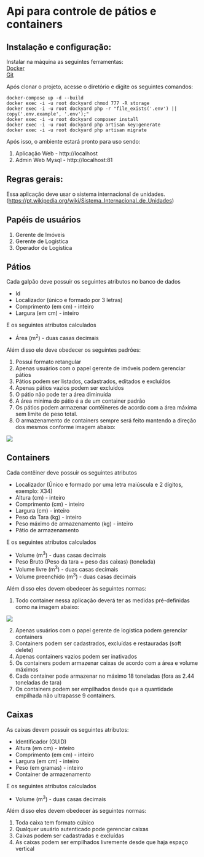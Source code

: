 # Api para controle de pátios e containers

## Instalação e configuração:

Instalar na máquina as seguintes ferramentas:</br>
[Docker](https://www.docker.com/products/docker-desktop) </br>
[Git](https://git-scm.com/downloads) </br>

Após clonar o projeto, acesse o diretório e digite os seguintes comandos:

```
docker-compose up -d --build
docker exec -i -u root dockyard chmod 777 -R storage
docker exec -i -u root dockyard php -r "file_exists('.env') || copy('.env.example', '.env');"
docker exec -i -u root dockyard composer install
docker exec -i -u root dockyard php artisan key:generate
docker exec -i -u root dockyard php artisan migrate
```

Após isso, o ambiente estará pronto para uso sendo:
1.  Aplicação Web - http://localhost
2.  Admin Web Mysql - http://localhost:81


## Regras gerais:

Essa aplicação deve usar o sistema internacional de unidades. (https://pt.wikipedia.org/wiki/Sistema_Internacional_de_Unidades)

## Papéis de usuários
1.  Gerente de Imóveis
2.  Gerente de Logística
3.  Operador de Logística
      
## Pátios

Cada galpão deve possuir os seguintes atributos no banco de dados

-   Id    
-   Localizador (único e formado por 3 letras)
-   Comprimento (em cm) - inteiro
-   Largura (em cm) - inteiro
    
E os seguintes atributos calculados

-   Área (m<sup>2</sup>) - duas casas decimais

Além disso ele deve obedecer os seguintes padrões:
  
1.  Possui formato retangular  
2.  Apenas usuários com o papel gerente de imóveis podem gerenciar pátios
3.  Pátios podem ser listados, cadastrados, editados e excluídos
4.  Apenas pátios vazios podem ser excluídos
5.  O pátio não pode ter a área diminuída
6.  A área mínima do pátio é a de um container padrão
7.  Os pátios podem armazenar contêineres de acordo com a área máxima sem limite de peso total.
8.  O armazenamento de containers sempre será feito mantendo a direção dos mesmos conforme imagem abaixo:

![](https://lh6.googleusercontent.com/lFYb-RGQ7bEqWwDFKfwUQrqRlfVma4WmDbGN7BhjVd-wrnmKk0lA2uB6Qs342QgbM-U_N__WxybSJjxpqd99CEvzMLfsRN1BrSbrhMXttMs50ekY0Ck5tBrLFwkcr5ojXxxxeycTvcKn2tsIrA)

## Containers

Cada contêiner deve possuir os seguintes atributos

-   Localizador (Único e formado por uma letra maiúscula e 2 dígitos, exemplo: X34)    
-   Altura (cm) - inteiro
-   Comprimento (cm) - inteiro
-   Largura (cm) - inteiro
-   Peso da Tara (kg) - inteiro
-   Peso máximo de armazenamento (kg) - inteiro
-   Pátio de armazenamento

E os seguintes atributos calculados

-   Volume (m<sup>3</sup>) - duas casas decimais
-   Peso Bruto (Peso da tara + peso das caixas) (tonelada)
-   Volume livre (m<sup>3</sup>) - duas casas decimais
-   Volume preenchido (m<sup>3</sup>) - duas casas decimais

Além disso eles devem obedecer às seguintes normas:

1.  Todo container nessa aplicação deverá ter as medidas pré-definidas como na imagem abaixo:

![](https://lh4.googleusercontent.com/ISWW7au9J00pKDRCy0qE0h6nmBRCkUJJd9XFauIyl4nP977RrojNoeSpQ9m317i78m7m6jC_8mDfO69lfZ6N2qoDg-4FUXXo5rvILRpXTyjOY31-eN1yjnyw1N9GwgH1byiJoMI5LeiNwJARKQ)

2.  Apenas usuários com o papel gerente de logística podem gerenciar containers
3.  Containers podem ser cadastrados, excluídas e restauradas (soft delete)
4.  Apenas containers vazios podem ser inativados
5.  Os containers podem armazenar caixas de acordo com a área e volume máximos
6.  Cada container pode armazenar no máximo 18 toneladas (fora as 2.44 toneladas de tara)
7.  Os containers podem ser empilhados desde que a quantidade empilhada não ultrapasse 9 containers.

## Caixas

As caixas devem possuir os seguintes atributos:
-   Identificador (GUID)
-   Altura (em cm) - inteiro
-   Comprimento (em cm) - inteiro
-   Largura (em cm) - inteiro
-   Peso (em gramas) - inteiro
-   Container de armazenamento

E os seguintes atributos calculados
- Volume (m<sup>3</sup>) - duas casas decimais

Além disso eles devem obedecer às seguintes normas:
1.  Toda caixa tem formato cúbico
2.  Qualquer usuário autenticado pode gerenciar caixas
3.  Caixas podem ser cadastradas e excluídas
4.  As caixas podem ser empilhados livremente desde que haja espaço vertical